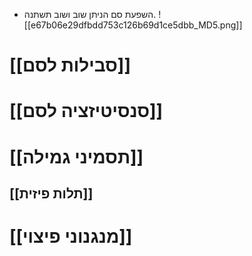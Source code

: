 - השפעת סם הניתן שוב ושוב תשתנה.
![[e67b06e29dfbdd753c126b69d1ce5dbb_MD5.png]]
# [[סבילות לסם]]
# [[סנסיטיזציה לסם]]
# [[תסמיני גמילה]]
## [[תלות פיזית]]
# [[מנגנוני פיצוי]]